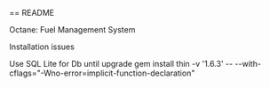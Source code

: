 == README

Octane: Fuel Management System

Installation issues

Use SQL Lite for Db until upgrade
gem install thin -v '1.6.3' -- --with-cflags="-Wno-error=implicit-function-declaration"
